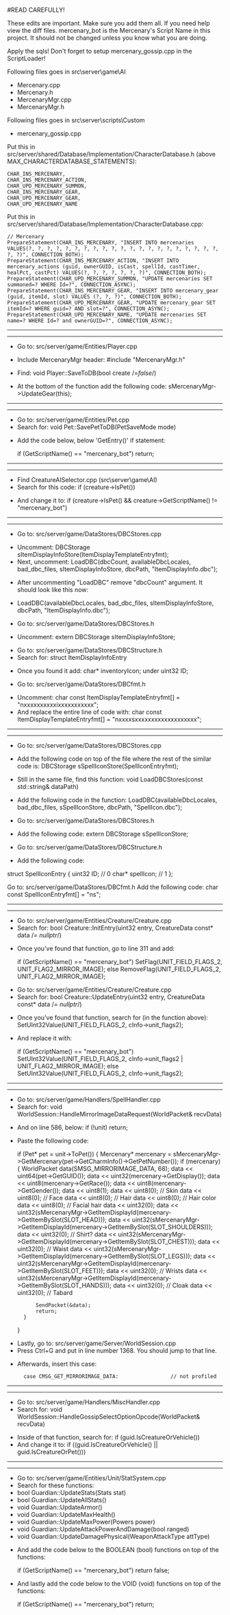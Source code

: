 #READ CAREFULLY!

These edits are important. Make sure you add them all. If you need help view the diff files.
mercenary_bot is the Mercenary's Script Name in this project. It should not be changed unless you know what you are doing.

Apply the sqls!
Don't forget to setup mercenary_gossip.cpp in the ScriptLoader!

Following files goes in src\server\game\AI
* Mercenary.cpp
* Mercenary.h
* MercenaryMgr.cpp
* MercenaryMgr.h

Following files goes in src\server\scripts\Custom
* mercenary_gossip.cpp

Put this in src/server/shared/Database/Implementation/CharacterDatabase.h (above MAX_CHARACTERDATABASE_STATEMENTS):

    CHAR_INS_MERCENARY,
    CHAR_INS_MERCENARY_ACTION,
    CHAR_UPD_MERCENARY_SUMMON,
    CHAR_INS_MERCENARY_GEAR,
    CHAR_UPD_MERCENARY_GEAR,
    CHAR_UPD_MERCENARY_NAME

Put this in src/server/shared/Database/Implementation/CharacterDatabase.cpp:

	// Mercenary
    PrepareStatement(CHAR_INS_MERCENARY, "INSERT INTO mercenaries VALUES(?, ?, ?, ?, ?, ?, ?, ?, ?, ?, ?, ?, ?, ?, ?, ?, ?, ?, ?, ?, ?, ?, ?)", CONNECTION_BOTH);
    PrepareStatement(CHAR_INS_MERCENARY_ACTION, "INSERT INTO mercenary_actions (guid, ownerGUID, isCast, spellId, castTimer, healPct, castPct) VALUES(?, ?, ?, ?, ?, ?, ?)", CONNECTION_BOTH);
    PrepareStatement(CHAR_UPD_MERCENARY_SUMMON, "UPDATE mercenaries SET summoned=? WHERE Id=?", CONNECTION_ASYNC);
    PrepareStatement(CHAR_INS_MERCENARY_GEAR, "INSERT INTO mercenary_gear (guid, itemId, slot) VALUES (?, ?, ?)", CONNECTION_BOTH);
    PrepareStatement(CHAR_UPD_MERCENARY_GEAR, "UPDATE mercenary_gear SET itemId=? WHERE guid=? AND slot=?", CONNECTION_ASYNC);
    PrepareStatement(CHAR_UPD_MERCENARY_NAME, "UPDATE mercenaries SET name=? WHERE Id=? and ownerGUID=?", CONNECTION_ASYNC);

-----------------------------------------------------------------------------------------------------------------------------------------------------------------
-----------------------------------------------------------------------------------------------------------------------------------------------------------------
* Go to: src/server/game/Entities/Player.cpp
- Include MercenaryMgr header: #include "MercenaryMgr.h"

* Find: void Player::SaveToDB(bool create /*=false*/)
- At the bottom of the function add the following code:
    sMercenaryMgr->UpdateGear(this);

-----------------------------------------------------------------------------------------------------------------------------------------------------------------
-----------------------------------------------------------------------------------------------------------------------------------------------------------------
* Go to: src/server/game/Entities/Pet.cpp
* Search for: void Pet::SavePetToDB(PetSaveMode mode)
- Add the code below, below 'GetEntry()' if statement: 

    if (GetScriptName() == "mercenary_bot")
        return;

-----------------------------------------------------------------------------------------------------------------------------------------------------------------
-----------------------------------------------------------------------------------------------------------------------------------------------------------------
* Find CreatureAISelector.cpp (src\server\game\AI\)
* Search for this code: if (creature->IsPet())
- And change it to: if (creature->IsPet() && creature->GetScriptName() != "mercenary_bot")

-----------------------------------------------------------------------------------------------------------------------------------------------------------------
-----------------------------------------------------------------------------------------------------------------------------------------------------------------
* Go to: src/server/game/DataStores/DBCStores.cpp
- Uncomment: DBCStorage <ItemDisplayInfoEntry> sItemDisplayInfoStore(ItemDisplayTemplateEntryfmt);
- Next, uncomment: LoadDBC(dbcCount, availableDbcLocales, bad_dbc_files, sItemDisplayInfoStore,        dbcPath, "ItemDisplayInfo.dbc");

* After uncommenting "LoadDBC" remove "dbcCount" argument. It should look like this now:
- LoadDBC(availableDbcLocales, bad_dbc_files, sItemDisplayInfoStore,        dbcPath, "ItemDisplayInfo.dbc");

* Go to: src/server/game/DataStores/DBCStores.h
- Uncomment: extern DBCStorage <ItemDisplayInfoEntry>      sItemDisplayInfoStore;

* Go to: src/server/game/DataStores/DBCStructure.h
* Search for: struct ItemDisplayInfoEntry
- Once you found it add: char* inventoryIcon; under uint32      ID;

* Go to: src/server/game/DataStores/DBCfmt.h
- Uncomment: char const ItemDisplayTemplateEntryfmt[] = "nxxxxxxxxxxixxxxxxxxxxx";
- And replace the entire line of code with: char const ItemDisplayTemplateEntryfmt[] = "nxxxxsxxxxxxxxxxxxxxxxxxx";

-----------------------------------------------------------------------------------------------------------------------------------------------------------------
-----------------------------------------------------------------------------------------------------------------------------------------------------------------
* Go to: src/server/game/DataStores/DBCStores.cpp
- Add the following code on top of the file where the rest of the similar code is: DBCStorage <SpellIconEntry> sSpellIconStore(SpellIconEntryfmt);
* Still in the same file, find this function: void LoadDBCStores(const std::string& dataPath)
- Add the following code in the function: LoadDBC(availableDbcLocales, bad_dbc_files, sSpellIconStore,              dbcPath, "SpellIcon.dbc");

* Go to: src/server/game/DataStores/DBCStores.h
- Add the following code: extern DBCStorage <SpellIconEntry>               sSpellIconStore;

* Go to: src/server/game/DataStores/DBCStructure.h
- Add the following code:

struct SpellIconEntry
{
    uint32 ID;                                              // 0
    char* spellIcon;                                        // 1
};

Go to: src/server/game/DataStores/DBCfmt.h
Add the following code: char const SpellIconEntryfmt[] = "ns";

-----------------------------------------------------------------------------------------------------------------------------------------------------------------
-----------------------------------------------------------------------------------------------------------------------------------------------------------------
* Go to: src/server/game/Entities/Creature/Creature.cpp
* Search for: bool Creature::InitEntry(uint32 entry, CreatureData const* data /*= nullptr*/)
- Once you've found that function, go to line 311 and add:

    if (GetScriptName() == "mercenary_bot")
        SetFlag(UNIT_FIELD_FLAGS_2, UNIT_FLAG2_MIRROR_IMAGE);
    else
        RemoveFlag(UNIT_FIELD_FLAGS_2, UNIT_FLAG2_MIRROR_IMAGE);
		
* Go to: src/server/game/Entities/Creature/Creature.cpp
* Search for: bool Creature::UpdateEntry(uint32 entry, CreatureData const* data /*= nullptr*/)
- Once you've found that function, search for (in the function above): SetUInt32Value(UNIT_FIELD_FLAGS_2, cInfo->unit_flags2);
- And replace it with:

    if (GetScriptName() == "mercenary_bot")
        SetUInt32Value(UNIT_FIELD_FLAGS_2, cInfo->unit_flags2 | UNIT_FLAG2_MIRROR_IMAGE);
    else
        SetUInt32Value(UNIT_FIELD_FLAGS_2, cInfo->unit_flags2);
		
-----------------------------------------------------------------------------------------------------------------------------------------------------------------
-----------------------------------------------------------------------------------------------------------------------------------------------------------------
* Go to: src/server/game/Handlers/SpellHandler.cpp
* Search for: void WorldSession::HandleMirrorImageDataRequest(WorldPacket& recvData)
- And on line 586, below:
    if (!unit)
        return;

- Paste the following code:

    if (Pet* pet = unit->ToPet())
    {
        Mercenary* mercenary = sMercenaryMgr->GetMercenary(pet->GetCharmInfo()->GetPetNumber());
        if (mercenary)
        {
            WorldPacket data(SMSG_MIRRORIMAGE_DATA, 68);
            data << uint64(pet->GetGUID());
            data << uint32(mercenary->GetDisplay());
            data << uint8(mercenary->GetRace());
            data << uint8(mercenary->GetGender());
            data << uint8(1);
            data << uint8(0); // Skin
            data << uint8(0); // Face
            data << uint8(0); // Hair
            data << uint8(0); // Hair color
            data << uint8(0); // Facial hair
            data << uint32(0);
            data << uint32(sMercenaryMgr->GetItemDisplayId(mercenary->GetItemBySlot(SLOT_HEAD)));
            data << uint32(sMercenaryMgr->GetItemDisplayId(mercenary->GetItemBySlot(SLOT_SHOULDERS)));
            data << uint32(0); // Shirt?
            data << uint32(sMercenaryMgr->GetItemDisplayId(mercenary->GetItemBySlot(SLOT_CHEST)));
            data << uint32(0); // Waist
            data << uint32(sMercenaryMgr->GetItemDisplayId(mercenary->GetItemBySlot(SLOT_LEGS)));
            data << uint32(sMercenaryMgr->GetItemDisplayId(mercenary->GetItemBySlot(SLOT_FEET)));
            data << uint32(0); // Wrists
            data << uint32(sMercenaryMgr->GetItemDisplayId(mercenary->GetItemBySlot(SLOT_HANDS)));
            data << uint32(0); // Cloak
            data << uint32(0); // Tabard

            SendPacket(&data);
            return;
        }
    }

* Lastly, go to: src/server/game/Server/WorldSession.cpp
* Press Ctrl+G and put in line number 1368. You should jump to that line.
- Afterwards, insert this case:

        case CMSG_GET_MIRRORIMAGE_DATA:                 // not profiled

-----------------------------------------------------------------------------------------------------------------------------------------------------------------
-----------------------------------------------------------------------------------------------------------------------------------------------------------------
* Go to: src/server/game/Handlers/MiscHandler.cpp
* Search for: void WorldSession::HandleGossipSelectOptionOpcode(WorldPacket& recvData)
- Inside of that function, search for: if (guid.IsCreatureOrVehicle())
- And change it to: if ((guid.IsCreatureOrVehicle() || guid.IsCreatureOrPet()))

-----------------------------------------------------------------------------------------------------------------------------------------------------------------
-----------------------------------------------------------------------------------------------------------------------------------------------------------------
* Go to: src/server/game/Entities/Unit/StatSystem.cpp
* Search for these functions:
 * bool Guardian::UpdateStats(Stats stat)
 * bool Guardian::UpdateAllStats()
 * void Guardian::UpdateArmor()
 * void Guardian::UpdateMaxHealth()
 * void Guardian::UpdateMaxPower(Powers power)
 * void Guardian::UpdateAttackPowerAndDamage(bool ranged)
 * void Guardian::UpdateDamagePhysical(WeaponAttackType attType)

- And add the code below to the BOOLEAN (bool) functions on top of the functions:

    if (GetScriptName() == "mercenary_bot")
        return false;

- And lastly add the code below to the VOID (void) functions on top of the functions:

    if (GetScriptName() == "mercenary_bot")
        return;